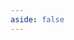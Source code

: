 ```yaml
---
aside: false
---
```


<script setup>
import { useData, useRouter } from 'vitepress';
import OldDownloadPage from '../../.vitepress/theme/components/download/old/OldDownloadPage.vue';

const { lang } = useData();
const router = useRouter();

// Farklı bir dil yolundaysa yönlendirme yap
if (lang.value !== 'tr' && window.location.pathname === '/download-old' && !window.location.pathname.includes(`/${lang.value}/download-old`)) {
  router.go(`/${lang.value}/download-old`);
}
</script>

<ClientOnly>
    <OldDownloadPage/>
</ClientOnly>